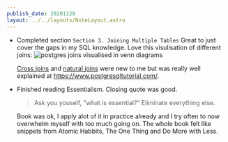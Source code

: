 ```yaml
---
publish_date: 20201129
layout: ../../layouts/NoteLayout.astro
---
```


- Completed section `Section 3. Joining Multiple Tables` Great to just cover the gaps in my SQL knowledge. Love this visulisation of different joins:
  ![postgres joins visualised in venn diagrams](https://sp.postgresqltutorial.com/wp-content/uploads/2018/12/PostgreSQL-Joins.png)

  [Cross joins](https://www.postgresqltutorial.com/postgresql-cross-join/) and [natural joins](https://www.postgresqltutorial.com/postgresql-natural-join/) were new to me but was really well explained at https://www.postgresqltutorial.com/.

- Finished reading Essentialism. Closing quote was good.

  > Ask you youself, "what is essential?" Eliminate everything else.

  Book was ok, I apply alot of it in practice already and I try often to now overwhelm myself with too much going on. The whole book felt like snippets from Atomic Habbits, The One Thing and Do More with Less.
